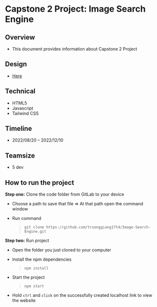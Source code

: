 # Capstone 2 Project: Image Search Engine

## Overview

- This document provides information about Capstone 2 Project

## Design

- [Here](https://www.figma.com/file/kbA1ZaMh6lB8YNRHqMErIA/Image-Search-Engine_ISE?node-id=0%3A1)

## Technical

- HTML5
- Javascript
- Tailwind CSS

## Timeline

- 2022/08/20 – 2022/12/10

## Teamsize

- 5 dev

## How to run the project

**Step one:** Clone the code folder from GitLab to your device

- Choose a path to save that file => At that path open the command window

- Run command
  > `git clone https://github.com/truonggiang17t4/Image-Search-Engine.git`

**Step two:** Run project

- Open the folder you just cloned to your computer

- Install the npm dependencies

  > `npm install`

- Start the project

  > `npm start`

- Hold `ctrl` and `click` on the successfully created localhost link to view the website
